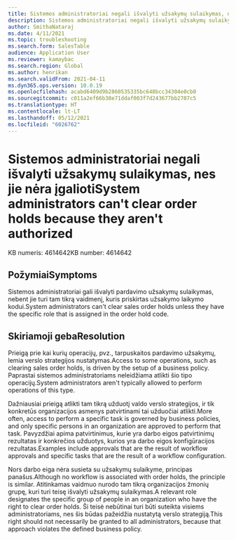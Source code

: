 ```yaml
---
title: Sistemos administratoriai negali išvalyti užsakymų sulaikymas, nes jie nėra įgalioti
description: Sistemos administratoriai negali išvalyti užsakymų sulaikymas, nes jie nėra įgalioti.
author: SmithaNataraj
ms.date: 4/11/2021
ms.topic: troubleshooting
ms.search.form: SalesTable
audience: Application User
ms.reviewer: kamaybac
ms.search.region: Global
ms.author: henrikan
ms.search.validFrom: 2021-04-11
ms.dyn365.ops.version: 10.0.19
ms.openlocfilehash: acabd6409d9b2860535335bc648bcc34304e0cb0
ms.sourcegitcommit: c011a2ef66b38e71ddaf003f7d243677bb2707c5
ms.translationtype: HT
ms.contentlocale: lt-LT
ms.lasthandoff: 05/12/2021
ms.locfileid: "6026762"
---
```

# <a name="system-administrators-cant-clear-order-holds-because-they-arent-authorized"></a><span data-ttu-id="f2083-103">Sistemos administratoriai negali išvalyti užsakymų sulaikymas, nes jie nėra įgalioti</span><span class="sxs-lookup"><span data-stu-id="f2083-103">System administrators can't clear order holds because they aren't authorized</span></span>

<span data-ttu-id="f2083-104">KB numeris: 4614642</span><span class="sxs-lookup"><span data-stu-id="f2083-104">KB number: 4614642</span></span>

## <a name="symptoms"></a><span data-ttu-id="f2083-105">Požymiai</span><span class="sxs-lookup"><span data-stu-id="f2083-105">Symptoms</span></span>

<span data-ttu-id="f2083-106">Sistemos administratoriai gali išvalyti pardavimo užsakymų sulaikymas, nebent jie turi tam tikrą vaidmenį, kuris priskirtas užsakymo laikymo kodui.</span><span class="sxs-lookup"><span data-stu-id="f2083-106">System administrators can't clear sales order holds unless they have the specific role that is assigned in the order hold code.</span></span>

## <a name="resolution"></a><span data-ttu-id="f2083-107">Skiriamoji geba</span><span class="sxs-lookup"><span data-stu-id="f2083-107">Resolution</span></span>

<span data-ttu-id="f2083-108">Prieigą prie kai kurių operacijų, pvz., tarpuskaitos pardavimo užsakymų, lemia verslo strategijos nustatymas.</span><span class="sxs-lookup"><span data-stu-id="f2083-108">Access to some operations, such as clearing sales order holds, is driven by the setup of a business policy.</span></span> <span data-ttu-id="f2083-109">Paprastai sistemos administratoriams neleidžiama atlikti šio tipo operacijų.</span><span class="sxs-lookup"><span data-stu-id="f2083-109">System administrators aren't typically allowed to perform operations of this type.</span></span> 

<span data-ttu-id="f2083-110">Dažniausiai prieigą atlikti tam tikrą užduotį valdo verslo strategijos, ir tik konkretūs organizacijos asmenys patvirtinami tai užduočiai atlikti.</span><span class="sxs-lookup"><span data-stu-id="f2083-110">More often, access to perform a specific task is governed by business policies, and only specific persons in an organization are approved to perform that task.</span></span> <span data-ttu-id="f2083-111">Pavyzdžiai apima patvirtinimus, kurie yra darbo eigos patvirtinimų rezultatas ir konkrečios užduotys, kurios yra darbo eigos konfigūracijos rezultatas.</span><span class="sxs-lookup"><span data-stu-id="f2083-111">Examples include approvals that are the result of workflow approvals and specific tasks that are the result of a workflow configuration.</span></span>

<span data-ttu-id="f2083-112">Nors darbo eiga nėra susieta su užsakymų sulaikyme, principas panašus.</span><span class="sxs-lookup"><span data-stu-id="f2083-112">Although no workflow is associated with order holds, the principle is similar.</span></span> <span data-ttu-id="f2083-113">Atitinkamas vaidmuo nurodo tam tikrą organizacijos žmonių grupę, kuri turi teisę išvalyti užsakymų sulaikymas.</span><span class="sxs-lookup"><span data-stu-id="f2083-113">A relevant role designates the specific group of people in an organization who have the right to clear order holds.</span></span> <span data-ttu-id="f2083-114">Ši teisė nebūtinai turi būti suteikta visiems administratoriams, nes šis būdas pažeidžia nustatytą verslo strategiją.</span><span class="sxs-lookup"><span data-stu-id="f2083-114">This right should not necessarily be granted to all administrators, because that approach violates the defined business policy.</span></span>
